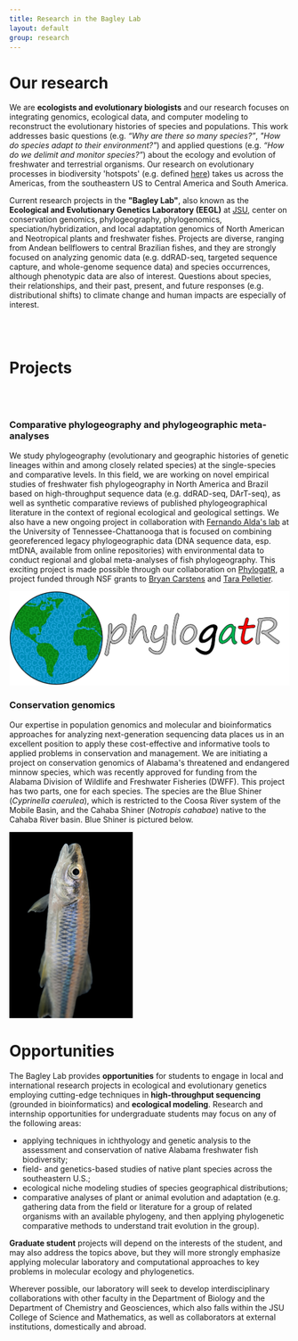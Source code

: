 ```yaml
---
title: Research in the Bagley Lab
layout: default
group: research
---
```


<div class="row">

# Our research
We are **ecologists and evolutionary biologists** and our research focuses on integrating genomics, ecological data, and computer modeling to reconstruct the evolutionary histories of species and populations. This work addresses basic questions (e.g. _“Why are there so many species?”_, _"How do species adapt to their environment?"_) and applied questions (e.g. _“How do we delimit and monitor species?”_) about the ecology and evolution of freshwater and terrestrial organisms. Our research on evolutionary processes in biodiversity 'hotspots' (e.g. defined [here](https://www.nature.com/articles/35002501)) takes us across the Americas, from the southeastern US to Central America and South America. 

Current research projects in the **"Bagley Lab"**, also known as the **Ecological and Evolutionary Genetics Laboratory (EEGL)** at [JSU](http://jsu.edu), center on conservation genomics, phylogeography, phylogenomics, speciation/hybridization, and local adaptation genomics of North American and Neotropical plants and freshwater fishes. Projects are diverse, ranging from Andean bellflowers to central Brazilian fishes, and they are strongly focused on analyzing genomic data (e.g. ddRAD-seq, targeted sequence capture, and whole-genome sequence data) and species occurrences, although phenotypic data are also of interest. Questions about species, their relationships, and their past, present, and future responses (e.g. distributional shifts) to climate change and human impacts are especially of interest.

<br>
<br>

</div>

<div class="row">

# Projects

</div>

<div class="row">

<br>
<br>

### Comparative phylogeography and phylogeographic meta-analyses

<div class="col-md-7 order-md-1">

We study phylogeography (evolutionary and geographic histories of genetic lineages within and among closely related species) at the single-species and comparative levels.
In this field, we are working on novel empirical studies of freshwater fish phylogeography in North America and Brazil based on high-throughput sequence data (e.g. ddRAD-seq, DArT-seq), as well as synthetic comparative reviews of published phylogeographical literature in the context of regional ecological and geological settings. 
We also have a new ongoing project in collaboration with [Fernando Alda's lab](http://fernandoalda.weebly.com) at the University of Tennessee-Chattanooga that is focused on combining georeferenced legacy phylogeographic data (DNA sequence data, esp. mtDNA, available from online repositories) with environmental data to conduct regional and global meta-analyses of fish phylogeography. This exciting project is made possible through our collaboration on [PhylogatR](https://phylogatr.org), a project funded through NSF grants to [Bryan Carstens](https://carstenslab.osu.edu) and [Tara Pelletier](https://sites.google.com/site/taraapelletier/).

</div>
<div class="col-md-5 order-md-2 align-self-center">
<img class="img-fluid" src="/static/img/PhylogatR_logo.png" alt="PhylogatR">
<!-- <a href="https://phylogatr.org"><img class="inline-block navb-icon" src="/static/img/PhylogatR_logo.png" alt="PhylogatR logo"></a> -->
</div>
</div>

<div class="row">

### Conservation genomics

<div class="col-md-7 order-md-1">

Our expertise in population genomics and molecular and bioinformatics approaches for analyzing next-generation sequencing data places us in an excellent position to apply these cost-effective and informative tools to applied problems in conservation and management. 
We are initiating a project on conservation genomics of Alabama's threatened and endangered minnow species, which was recently approved for funding from the Alabama Division of Wildlife and Freshwater Fisheries (DWFF). 
This project has two parts, one for each species. The species are the Blue Shiner (_Cyprinella caerulea_), which is restricted to the Coosa River system of the Mobile Basin, and the Cahaba Shiner (_Notropis cahabae_) native to the Cahaba River basin. Blue Shiner is pictured below.

</div>
<div class="col-md-5 order-md-2 align-self-center">
<!--<img class="img-fluid" src="/static/img/Blue-shiner-joel-sartore-NGC_1.jpg" alt="Blue shiner, Cyprinella caerulea (Jordan 1877)"> -->
<!--<a href="https://www.outdooralabama.com/shiners/blue"><img class="inline-block navb-icon" src="/static/img/Blue-shiner-joel-sartore-NGC_1.jpg" alt="Blue shiner, Cyprinella caerulea (Jordan 1877)" with="502" height="334"></a> -->
<a href="https://www.outdooralabama.com/shiners/blue"><img class="img-fluid" src="/static/img/Blue-shiner-joel-sartore-NGC_1.jpg" alt="Blue shiner, Cyprinella caerulea (Jordan 1877)" with="502" height="334"></a>
</div>
</div>

<div class="row">

# Opportunities

The Bagley Lab provides **opportunities** for students to engage in local and international research projects in ecological and evolutionary genetics employing cutting-edge techniques in **high-throughput sequencing** (grounded in bioinformatics) and **ecological modeling**. Research and internship opportunities for undergraduate students may focus on any of the following areas: 

-   applying techniques in ichthyology and genetic analysis to the assessment and conservation of native Alabama freshwater fish biodiversity; 
-   field- and genetics-based studies of native plant species across the southeastern U.S.; 
-   ecological niche modeling studies of species geographical distributions;
-   comparative analyses of plant or animal evolution and adaptation (e.g. gathering data from the field or literature for a group of related organisms with an available phylogeny, and then applying phylogenetic comparative methods to understand trait evolution in the group). 

**Graduate student** projects will depend on the interests of the student, and may also address the topics above, but they will more strongly emphasize applying molecular laboratory and computational approaches to key problems in molecular ecology and phylogenetics. 
  
Wherever possible, our laboratory will seek to develop interdisciplinary collaborations with other faculty in the Department of Biology and the Department of Chemistry and Geosciences, which also falls within the JSU College of Science and Mathematics, as well as collaborators at external institutions, domestically and abroad.
  
  
<!--  
  The long-term goals of our research are to understand how protein conformational ensembles are reshaped by chemical, genetic, and physical perturbations. We seek to quantify how these perturbations impact protein function and organismal fitness. We are best known for creating multitemperature X-ray data collection approaches, which are especially powerful when paired with multiconformer computational modeling to reveal otherwise inaccessible features of conformational ensembles. Our group integrates high resolution structural biology (X-ray, EM, NMR), functional studies (deep mutational scanning, enzymology), and computation to study biological mechanisms and to improve protein engineering and small molecule discovery. Group members move fluidly between computation and experiment, often inventing new methods to answer their questions.

#### We work on many different systems and proteins as we find ourselves drawn, again and again, to the tension of high resolution data in structural biology: as resolution gets better, modeling becomes easier... until the resolution gets too good... and then the ensemble begins to reveal itself and the fun challenges begin.
-->
<br>
<br>

</div>


